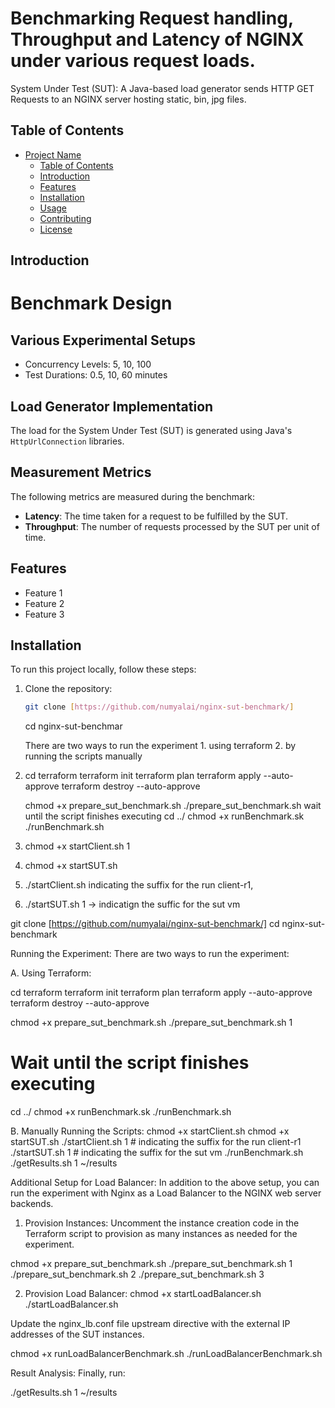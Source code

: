 # Benchmarking Request handling, Throughput and Latency of NGINX under various request loads.

System Under Test (SUT): A Java-based load generator sends HTTP GET Requests to an NGINX server hosting static, bin, jpg files.

## Table of Contents

- [Project Name](#project-name)
  - [Table of Contents](#table-of-contents)
  - [Introduction](#introduction)
  - [Features](#features)
  - [Installation](#installation)
  - [Usage](#usage)
  - [Contributing](#contributing)
  - [License](#license)

## Introduction

# Benchmark Design

## Various Experimental Setups

- Concurrency Levels: 5, 10, 100
- Test Durations: 0.5, 10, 60 minutes

## Load Generator Implementation

The load for the System Under Test (SUT) is generated using Java's `HttpUrlConnection` libraries.

## Measurement Metrics

The following metrics are measured during the benchmark:

- **Latency**: The time taken for a request to be fulfilled by the SUT.
- **Throughput**: The number of requests processed by the SUT per unit of time.


## Features

- Feature 1
- Feature 2
- Feature 3

## Installation

To run this project locally, follow these steps:

1. Clone the repository:

   ```bash
   git clone [https://github.com/numyalai/nginx-sut-benchmark/]
   ```

   cd nginx-sut-benchmar

    There are two ways to run the experiment 1. using terraform 2. by running the scripts manually

2. 
   cd terraform
   terraform init
   terraform plan
   terraform apply --auto-approve
   terraform destroy --auto-approve
     
   chmod +x prepare_sut_benchmark.sh
   ./prepare_sut_benchmark.sh
   wait until the script finishes executing
   cd ../
   chmod +x runBenchmark.sk
   ./runBenchmark.sh
3. chmod +x startClient.sh 1
4. chmod +x startSUT.sh 
5. ./startClient.sh  indicating the suffix for the run client-r1, 
6. ./startSUT.sh 1 -> indicatign the suffic for the sut vm


git clone [https://github.com/numyalai/nginx-sut-benchmark/]
cd nginx-sut-benchmark




Running the Experiment:
There are two ways to run the experiment:

A. Using Terraform:

cd terraform
terraform init
terraform plan
terraform apply --auto-approve
terraform destroy --auto-approve


chmod +x prepare_sut_benchmark.sh
./prepare_sut_benchmark.sh 1
# Wait until the script finishes executing
cd ../
chmod +x runBenchmark.sk
./runBenchmark.sh



B. Manually Running the Scripts:
chmod +x startClient.sh
chmod +x startSUT.sh 
./startClient.sh 1 # indicating the suffix for the run client-r1
./startSUT.sh 1   # indicating the suffix for the sut vm
./runBenchmark.sh
./getResults.sh 1 ~/results



Additional Setup for Load Balancer:
In addition to the above setup, you can run the experiment with Nginx as a Load Balancer to the NGINX web server backends.

1. Provision Instances:
Uncomment the instance creation code in the Terraform script to provision as many instances as needed for the experiment.

chmod +x prepare_sut_benchmark.sh
./prepare_sut_benchmark.sh 1
./prepare_sut_benchmark.sh 2
./prepare_sut_benchmark.sh 3



2. Provision Load Balancer:
chmod +x startLoadBalancer.sh 
./startLoadBalancer.sh


Update the nginx_lb.conf file upstream directive with the external IP addresses of the SUT instances.

chmod +x runLoadBalancerBenchmark.sh
./runLoadBalancerBenchmark.sh


Result Analysis:
Finally, run:

./getResults.sh 1 ~/results


